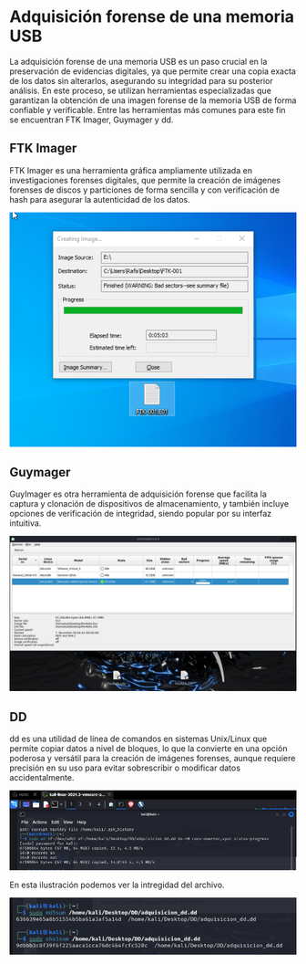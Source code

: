   # Adquisición forense de una memoria USB
  
  La adquisición forense de una memoria USB es un paso crucial en la preservación de evidencias digitales, ya que permite crear una copia exacta de los datos sin alterarlos, asegurando su integridad para su posterior análisis. En este proceso, se utilizan herramientas especializadas que garantizan la obtención de una imagen forense de la memoria USB de forma confiable y verificable. Entre las herramientas más comunes para este fin se encuentran FTK Imager, Guymager y dd.
  
  ## FTK Imager
  
  FTK Imager es una herramienta gráfica ampliamente utilizada en investigaciones forenses digitales, que permite la creación de imágenes forenses de discos y particiones de forma sencilla y con verificación de hash para asegurar la autenticidad de los datos.
  
  ![FTK](img/FTK-001.png)
  
  ## Guymager
  
  GuyImager es otra herramienta de adquisición forense que facilita la captura y clonación de dispositivos de almacenamiento, y también incluye opciones de verificación de integridad, siendo popular por su interfaz intuitiva.
  
  ![Guymager](img/Guymager.png)
  
  
  ## DD
  
  dd es una utilidad de línea de comandos en sistemas Unix/Linux que permite copiar datos a nivel de bloques, lo que la convierte en una opción poderosa y versátil para la creación de imágenes forenses, aunque requiere precisión en su uso para evitar sobrescribir o modificar datos accidentalmente.
  
  
  ![dd-001](img/dd-001.png)

  En esta ilustración podemos ver la intregidad del archivo.

  ![dd-002](img/dd-002.png)
  



